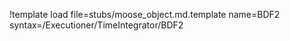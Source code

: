 !template load file=stubs/moose_object.md.template name=BDF2 syntax=/Executioner/TimeIntegrator/BDF2